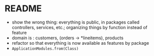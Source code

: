 # README


* show the wrong thing: everything is public, in packages called controllers, services, etc.; organizing things by function instead of feature
* domain is : customers, (orders → *lineitems), products
* refactor so that everything is now available as features by package
* `ApplicationModules.from(Class)`
